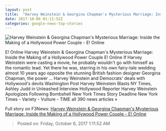 ```yaml
---
layout: post
title:  "Harvey Weinstein & Georgina Chapman's Mysterious Marriage: Inside the Making of a Hollywood Power Couple - E! Online"
date: 2017-10-06 01:11:52Z
categories: google-news-top-stories
---
```


![Harvey Weinstein & Georgina Chapman's Mysterious Marriage: Inside the Making of a Hollywood Power Couple - E! Online](http://akns-images.eonline.com/eol_images/Entire_Site/201795/rs_600x600-171005151251-600-vanity-fair-harvey-weinstein-georgina-chapman.jpg?downsize=450:*&crop=450:350;left,top)

E! Online Harvey Weinstein & Georgina Chapman's Mysterious Marriage: Inside the Making of a Hollywood Power Couple E! Online If Harvey Weinstein were casting a movie, he probably wouldn't go with himself as the romantic lead. Yet there he was, starring in his own fairy-tale wedding almost 10 years ago opposite the stunning British fashion designer Georgina Chapman, the power ... Harvey Weinstein and Democrats' deals with Hollywood's devils Washington Post Harvey Weinstein Blasts NY Times, Ashley Judd in Unleashed Interview Hollywood Reporter Harvey Weinstein Apologizes Following Bombshell New York Times Story Deadline New York Times - Variety - Vulture - TIME all 390 news articles »


Full story on F3News: [Harvey Weinstein & Georgina Chapman's Mysterious Marriage: Inside the Making of a Hollywood Power Couple - E! Online](http://www.f3nws.com/n/aH4xjG)

> Posted on: Friday, October 6, 2017 1:11:52 AM
